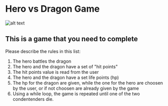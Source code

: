 # Hero vs Dragon Game

![alt text](https://cinemasiren.com/wp-content/uploads/2014/06/Viking-vs-Dragon.jpg "Mighty Hero vs Evil Dragon")

## This is a game that you need to complete

Please describe the rules in this list:
1. The hero battles the dragon
2. The hero and the dragon have a set of "hit points"
3. The hit points value is read from the user
4. The hero and the dragon have a set life points (hp)
5. The hp for the dragon are given, while the one for the hero are choosen by the user, or if not choosen are already given by the game
6. Using a while loop, the game is repeated until one of the two condentenders die.

